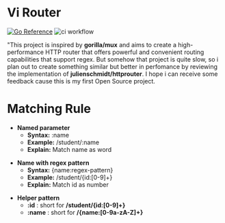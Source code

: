 # Vi Router

[![Go Reference](https://pkg.go.dev/badge/github.com/diontr00/vi.svg)](https://pkg.go.dev/github.com/diontr00/vi)
![ci workflow](https://github.com/diontr00/gocolor/actions/workflows/ci.yml/badge.svg)

"This project is inspired by **gorilla/mux** and aims to create a high-performance HTTP router that offers powerful and convenient routing capabilities that support regex. But somehow that project is quite slow, so i plan out to create something similar but better in perfomance by reviewing the implementation of **julienschmidt/httprouter**. I hope i can receive some feedback cause this is my first Open Source project.

# Matching Rule

- **Named parameter**
  - **Syntax:** :name
  - **Example:** /student/:name
  - **Explain:** Match name as word

* **Name with regex pattern**
  - **Syntax:** {name:regex-pattern}
  - **Example:** /student/{id:[0-9]+}
  * **Explain:** Match id as number

- **Helper pattern**
  - **:id** : short for **/student/{id:[0-9]+}**
  - **:name** : short for **/{name:[0-9a-zA-Z]+}**
